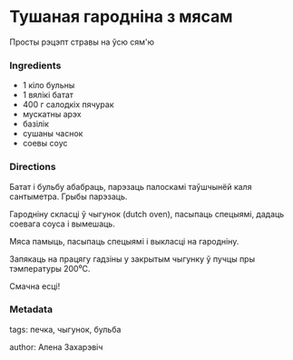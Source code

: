 # Тушаная гародніна з мясам

Просты рэцэпт стравы на ўсю сям'ю

### Ingredients

 * 1 кіло бульны
 * 1 вялікі батат
 * 400 г салодкіх пячурак
 * мускатны арэх
 * базілік
 * сушаны часнок
 * соевы соус

### Directions

Батат і бульбу абабраць, парэзаць палоскамі таўшчынёй каля сантыметра. Грыбы парэзаць.

Гародніну скласці ў чыгунок (dutch oven), пасыпаць спецыямі, дадаць соевага соуса і вымешаць.

Мяса памыць, пасыпаць спецыямі і выкласці на гародніну.

Запякаць на працягу гадзіны у закрытым чыгунку ў пучцы пры тэмпературы 200⁰C.

Смачна есці!

### Metadata

tags: печка, чыгунок, бульба

author: Алена Захарэвіч
